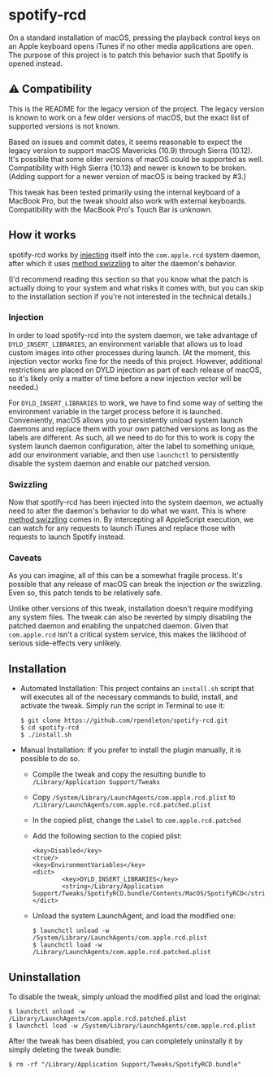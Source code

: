 spotify-rcd
===============

On a standard installation of macOS, pressing the playback control keys on an
Apple keyboard opens iTunes if no other media applications are open. The purpose
of this project is to patch this behavior such that Spotify is opened instead.

## :warning: Compatibility

This is the README for the legacy version of the project. The legacy version is
known to work on a few older versions of macOS, but the exact list of supported
versions is not known.

Based on issues and commit dates, it seems reasonable to expect the legacy
version to support macOS Mavericks (10.9) through Sierra (10.12). It's possible
that some older versions of macOS could be supported as well. Compatibility with
High Sierra (10.13) and newer is known to be broken. (Adding support for a newer
version of macOS is being tracked by #3.)

This tweak has been tested primarily using the internal keyboard of a MacBook
Pro, but the tweak should also work with external keyboards. Compatibility with
the MacBook Pro's Touch Bar is unknown.

## How it works

spotify-rcd works by [injecting][injection] itself into the `com.apple.rcd`
system daemon, after which it uses [method swizzling][swizzling] to alter the
daemon's behavior.

(I'd recommend reading this section so that you know what the patch is actually
doing to your system and what risks it comes with, but you can skip to the
installation section if you're not interested in the technical details.)

### Injection

In order to load spotify-rcd into the system daemon, we take advantage of
`DYLD_INSERT_LIBRARIES`, an environment variable that allows us to load custom
images into other processes during launch. (At the moment, this injection vector
works fine for the needs of this project. However, additional restrictions are
placed on DYLD injection as part of each release of macOS, so it's likely only
a matter of time before a new injection vector will be needed.)

For `DYLD_INSERT_LIBRARIES` to work, we have to find some way of setting the
environment variable in the target process before it is launched. Conveniently,
macOS allows you to persistently unload system launch daemons and replace them
with your own patched versions as long as the labels are different. As such, all
we need to do for this to work is copy the system launch daemon configuration,
alter the label to something unique, add our environment variable, and then use
`launchctl` to persistently disable the system daemon and enable our patched
version.

### Swizzling

Now that spotify-rcd has been injected into the system daemon, we actually need
to alter the daemon's behavior to do what we want. This is where [method
swizzling][swizzling] comes in. By intercepting all AppleScript execution, we
can watch for any requests to launch iTunes and replace those with requests to
launch Spotify instead.

### Caveats

As you can imagine, all of this can be a somewhat fragile process. It's possible
that any release of macOS can break the injection *or* the swizzling. Even so,
this patch tends to be relatively safe.

Unlike other versions of this tweak, installation doesn't require modifying any
system files. The tweak can also be reverted by simply disabling the patched
daemon and enabling the unpatched daemon. Given that `com.apple.rcd` isn't a
critical system service, this makes the liklihood of serious side-effects very
unlikely.

[injection]: https://knight.sc/malware/2019/03/15/code-injection-on-macos.html
[swizzling]: https://nshipster.com/method-swizzling/

## Installation

- Automated Installation: This project contains an `install.sh` script that will
  executes all of the necessary commands to build, install, and activate the
  tweak. Simply run the script in Terminal to use it:

  ```
  $ git clone https://github.com/rpendleton/spotify-rcd.git
  $ cd spotify-rcd
  $ ./install.sh
  ```

- Manual Installation: If you prefer to install the plugin manually, it is
  possible to do so.

  - Compile the tweak and copy the resulting bundle to
    `/Library/Application Support/Tweaks`
  - Copy `/System/Library/LaunchAgents/com.apple.rcd.plist` to
    `/Library/LaunchAgents/com.apple.rcd.patched.plist`
  - In the copied plist, change the `Label` to `com.apple.rcd.patched`
  - Add the following section to the copied plist:

    ```
    <key>Disabled</key>
    <true/>
    <key>EnvironmentVariables</key>
    <dict>
            <key>DYLD_INSERT_LIBRARIES</key>
            <string>/Library/Application Support/Tweaks/SpotifyRCD.bundle/Contents/MacOS/SpotifyRCD</string>
    </dict>
    ```

  - Unload the system LaunchAgent, and load the modified one:

    ```
    $ launchctl unload -w /System/Library/LaunchAgents/com.apple.rcd.plist
    $ launchctl load -w /Library/LaunchAgents/com.apple.rcd.patched.plist
    ```

## Uninstallation

To disable the tweak, simply unload the modified plist and load the original:

```
$ launchctl unload -w /Library/LaunchAgents/com.apple.rcd.patched.plist
$ launchctl load -w /System/Library/LaunchAgents/com.apple.rcd.plist
```

After the tweak has been disabled, you can completely uninstally it by simply
deleting the tweak bundle:

```
$ rm -rf "/Library/Application Support/Tweaks/SpotifyRCD.bundle"
```
